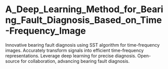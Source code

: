# A_Deep_Learning_Method_for_Bearing_Fault_Diagnosis_Based_on_Time-Frequency_Image
Innovative bearing fault diagnosis using SST algorithm for time-frequency images. Accurately transform signals into efficient time-frequency representations. Leverage deep learning for precise diagnosis. Open-source for collaboration, advancing bearing fault diagnosis.
